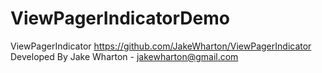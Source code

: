 # ViewPagerIndicatorDemo
ViewPagerIndicator
https://github.com/JakeWharton/ViewPagerIndicator <br/>
Developed By Jake Wharton - jakewharton@gmail.com
